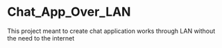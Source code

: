 # Chat_App_Over_LAN
This project meant to create chat application works through LAN without the need to the internet
